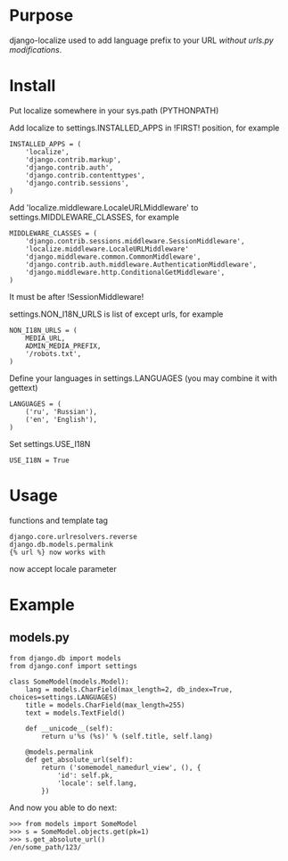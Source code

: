Purpose
=======

django-localize used to add language prefix to your URL *without urls.py modifications*.

Install
=======

Put localize somewhere in your sys.path (PYTHONPATH)

Add localize to settings.INSTALLED_APPS in !FIRST! position, for example

    INSTALLED_APPS = (
        'localize',
        'django.contrib.markup',
        'django.contrib.auth',
        'django.contrib.contenttypes',
        'django.contrib.sessions',
    )

Add 'localize.middleware.LocaleURLMiddleware' to settings.MIDDLEWARE_CLASSES, for example

    MIDDLEWARE_CLASSES = (
        'django.contrib.sessions.middleware.SessionMiddleware',
        'localize.middleware.LocaleURLMiddleware'
        'django.middleware.common.CommonMiddleware',
        'django.contrib.auth.middleware.AuthenticationMiddleware',
        'django.middleware.http.ConditionalGetMiddleware',
    )

It must be after !SessionMiddleware!

settings.NON_I18N_URLS is list of except urls, for example

    NON_I18N_URLS = (
        MEDIA_URL,
        ADMIN_MEDIA_PREFIX,
        '/robots.txt',
    )

Define your languages in settings.LANGUAGES (you may combine it with gettext)

    LANGUAGES = (
        ('ru', 'Russian'),
        ('en', 'English'),
    )

Set settings.USE_I18N

    USE_I18N = True

Usage
=====

functions and template tag

    django.core.urlresolvers.reverse
    django.db.models.permalink
    {% url %} now works with

now accept locale parameter

Example
=======

models.py
---------

    from django.db import models
    from django.conf import settings

    class SomeModel(models.Model):
        lang = models.CharField(max_length=2, db_index=True, choices=settings.LANGUAGES)
        title = models.CharField(max_length=255)
        text = models.TextField()

        def __unicode__(self):
            return u'%s (%s)' % (self.title, self.lang)

        @models.permalink
        def get_absolute_url(self):
            return ('somemodel_namedurl_view', (), {
                'id': self.pk,
                'locale': self.lang,
            })

And now you able to do next:

    >>> from models import SomeModel
    >>> s = SomeModel.objects.get(pk=1)
    >>> s.get_absolute_url()
    /en/some_path/123/

